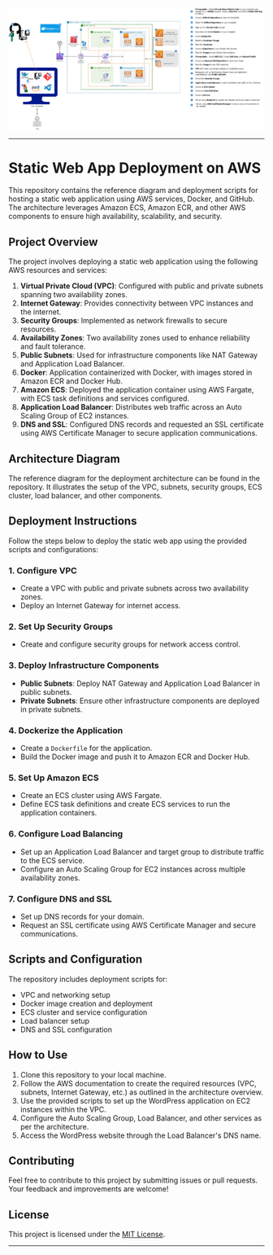 ![Alt test](Docker.jpg)

---
# Static Web App Deployment on AWS

This repository contains the reference diagram and deployment scripts for hosting a static web application using AWS services, Docker, and GitHub. The architecture leverages Amazon ECS, Amazon ECR, and other AWS components to ensure high availability, scalability, and security.

## Project Overview

The project involves deploying a static web application using the following AWS resources and services:

1. **Virtual Private Cloud (VPC)**: Configured with public and private subnets spanning two availability zones.
2. **Internet Gateway**: Provides connectivity between VPC instances and the internet.
3. **Security Groups**: Implemented as network firewalls to secure resources.
4. **Availability Zones**: Two availability zones used to enhance reliability and fault tolerance.
5. **Public Subnets**: Used for infrastructure components like NAT Gateway and Application Load Balancer.
6. **Docker**: Application containerized with Docker, with images stored in Amazon ECR and Docker Hub.
7. **Amazon ECS**: Deployed the application container using AWS Fargate, with ECS task definitions and services configured.
8. **Application Load Balancer**: Distributes web traffic across an Auto Scaling Group of EC2 instances.
9. **DNS and SSL**: Configured DNS records and requested an SSL certificate using AWS Certificate Manager to secure application communications.

## Architecture Diagram

The reference diagram for the deployment architecture can be found in the repository. It illustrates the setup of the VPC, subnets, security groups, ECS cluster, load balancer, and other components.

## Deployment Instructions

Follow the steps below to deploy the static web app using the provided scripts and configurations:

### 1. Configure VPC

- Create a VPC with public and private subnets across two availability zones.
- Deploy an Internet Gateway for internet access.

### 2. Set Up Security Groups

- Create and configure security groups for network access control.

### 3. Deploy Infrastructure Components

- **Public Subnets**: Deploy NAT Gateway and Application Load Balancer in public subnets.
- **Private Subnets**: Ensure other infrastructure components are deployed in private subnets.

### 4. Dockerize the Application

- Create a `Dockerfile` for the application.
- Build the Docker image and push it to Amazon ECR and Docker Hub.

### 5. Set Up Amazon ECS

- Create an ECS cluster using AWS Fargate.
- Define ECS task definitions and create ECS services to run the application containers.

### 6. Configure Load Balancing

- Set up an Application Load Balancer and target group to distribute traffic to the ECS service.
- Configure an Auto Scaling Group for EC2 instances across multiple availability zones.

### 7. Configure DNS and SSL

- Set up DNS records for your domain.
- Request an SSL certificate using AWS Certificate Manager and secure communications.

## Scripts and Configuration

The repository includes deployment scripts for:

- VPC and networking setup
- Docker image creation and deployment
- ECS cluster and service configuration
- Load balancer setup
- DNS and SSL configuration

## How to Use

1. Clone this repository to your local machine.
2. Follow the AWS documentation to create the required resources (VPC, subnets, Internet Gateway, etc.) as outlined in the architecture overview.
3. Use the provided scripts to set up the WordPress application on EC2 instances within the VPC.
4. Configure the Auto Scaling Group, Load Balancer, and other services as per the architecture.
5. Access the WordPress website through the Load Balancer's DNS name.


## Contributing

Feel free to contribute to this project by submitting issues or pull requests. Your feedback and improvements are welcome!

## License

This project is licensed under the [MIT License](LICENSE).

---

